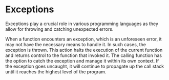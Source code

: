 # Exceptions


Exceptions play a crucial role in various programming languages as they allow for throwing and catching unexpected errors.

When a function encounters an exception, which is an unforeseen error, it may not have the necessary means to handle it. In such cases, the exception is thrown. This action halts the execution of the current function and returns control to the function that invoked it. The calling function has the option to catch the exception and manage it within its own context. If the exception goes uncaught, it will continue to propagate up the call stack until it reaches the highest level of the program.
